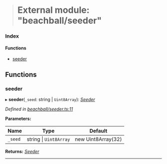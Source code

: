 > # External module: "beachball/seeder"

### Index

#### Functions

* [seeder](_beachball_seeder_.md#seeder)

## Functions

###  seeder

▸ **seeder**(`_seed`: string | `Uint8Array`): *[Seeder](_beachball_types_.md#seeder)*

*Defined in [beachball/seeder.ts:11](https://github.com/polkadot-js/ui/blob/49a0d06/packages/ui-identicon/src/beachball/seeder.ts#L11)*

**Parameters:**

Name | Type | Default |
------ | ------ | ------ |
`_seed` | string \| `Uint8Array` |  new Uint8Array(32) |

**Returns:** *[Seeder](_beachball_types_.md#seeder)*

___